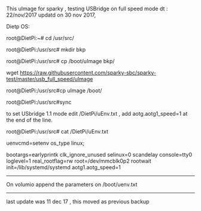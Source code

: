 This uImage for sparky , testing USBridge on full speed mode dt : 22/nov/2017
updatd on 30 nov 2017, 

Dietp OS:

root@DietPi:~# cd /usr/src/

root@DietPi:/usr/src# mkdir bkp

root@DietPi:/usr/src# cp /boot/uImage bkp/

wget https://raw.githubusercontent.com/sparky-sbc/sparky-test/master/usb_full_speed/uImage

root@DietPi:/usr/src#cp uImage /boot/

root@DietPi:/usr/src#sync

to set USbridge 1.1 mode edit /DietPi/uEnv.txt , add aotg.aotg1_speed=1  at the end of the line.

root@DietPi:/usr/src# cat /DietPi/uEnv.txt

uenvcmd=setenv os_type linux;

bootargs=earlyprintk clk_ignore_unused selinux=0 scandelay console=tty0 loglevel=1 real_rootflag=rw root=/dev/mmcblk0p2 rootwait init=/lib/systemd/systemd aotg1.aotg_speed=1

**********************************************************************

On volumio  append the parameters on /boot/uenv.txt

******************************************************

last update was 11 dec 17 , this moved as previous backup

